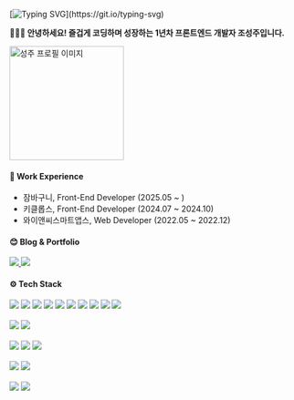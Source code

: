 [![Typing SVG](https://readme-typing-svg.demolab.com?font=Fira+Code&pause=1000&width=435&lines=%F0%9F%91%8B+Welcome+My+Github+Profile+!)](https://git.io/typing-svg)

**🙇🏻‍♂️ 안녕하세요! 즐겁게 코딩하며 성장하는 1년차 프론트엔드 개발자 조성주입니다.**

<img src="https://github.com/user-attachments/assets/6d401244-43c9-4c72-9de4-6d94c9858749" width="200" alt="성주 프로필 이미지" />

#### 🏢 Work Experience
- 잠바구니, Front-End Developer (2025.05 ~ )
- 키클롭스, Front-End Developer (2024.07 ~ 2024.10)
- 와이앤씨스마트앱스, Web Developer (2022.05 ~ 2022.12)

#### 😊 Blog & Portfolio

<div>
    <a href="https://velog.io/@tjdwn9753/posts" rel="nofollow">
        <img src="https://img.shields.io/badge/velog-20C997?style=for-the-badge&logo=velog&logoColor=white">
    </a>    
    <a href="https://choseongju-portfolio.vercel.app/" rel="nofollow">
        <img src="https://img.shields.io/badge/portfolio-222222?style=for-the-badge&logo=portfolio&logoColor=white">
    </a>
</div>

#### ⚙️ Tech Stack
<div>
    <img src="https://img.shields.io/badge/html5-E34F26?style=for-the-badge&logo=html5&logoColor=white">
    <img src="https://img.shields.io/badge/javascript-F7DF1E?style=for-the-badge&logo=javascript&logoColor=black">
    <img src="https://img.shields.io/badge/react-61DAFB?style=for-the-badge&logo=react&logoColor=black">
    <img src="https://img.shields.io/badge/next.js-000000?style=for-the-badge&logo=next.js&logoColor=white">
    <img src="https://img.shields.io/badge/typescript-3178C6?style=for-the-badge&logo=typescript&logoColor=white">
    <img src="https://img.shields.io/badge/react query-FF4154?style=for-the-badge&logo=reactquery&logoColor=white">
    <img src="https://img.shields.io/badge/recoil-3578E5?style=for-the-badge&logo=recoil&logoColor=white">
    <img src="https://img.shields.io/badge/zustand-A100FF?style=for-the-badge&logo=zustand&logoColor=white">
    <img src="https://img.shields.io/badge/react hook form-EC5990?style=for-the-badge&logo=reacthookform&logoColor=white">
    <img src="https://img.shields.io/badge/zod-408AFF?style=for-the-badge&logo=zod&logoColor=white">
</div>
<br />
<div>
    <img src="https://img.shields.io/badge/flutter-02569B?style=for-the-badge&logo=flutter&logoColor=white">
    <img src="https://img.shields.io/badge/riverpod-00CCBC?style=for-the-badge&logo=riverpod&logoColor=white">
</div>
<br />
<div>
    <img src="https://img.shields.io/badge/css-663399?style=for-the-badge&logo=css&logoColor=white">
    <img src="https://img.shields.io/badge/styled components-DB7093?style=for-the-badge&logo=styled-components&logoColor=white">
    <img src="https://img.shields.io/badge/tailwindcss-06B6D4?style=for-the-badge&logo=tailwindcss&logoColor=white">
</div>
<br />
<div>
    <img src="https://img.shields.io/badge/npm-CB3837?style=for-the-badge&logo=npm&logoColor=white">
    <img src="https://img.shields.io/badge/pnpm-F69220?style=for-the-badge&logo=pnpm&logoColor=white">
</div>
<br />
<div>
    <img src="https://img.shields.io/badge/slack-4A154B?style=for-the-badge&logo=slack&logoColor=white">
    <img src="https://img.shields.io/badge/notion-000000?style=for-the-badge&logo=notion&logoColor=white">
</div>
    

    

